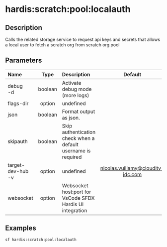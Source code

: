 <!-- This file has been generated with command 'sf hardis:doc:plugin:generate'. Please do not update it manually or it may be overwritten -->
# hardis:scratch:pool:localauth

## Description

Calls the related storage service to request api keys and secrets that allows a local user to fetch a scratch org from scratch org pool

## Parameters

| Name                  |  Type   | Description                                                   |               Default               | Required | Options |
|:----------------------|:-------:|:--------------------------------------------------------------|:-----------------------------------:|:--------:|:-------:|
| debug<br/>-d          | boolean | Activate debug mode (more logs)                               |                                     |          |         |
| flags-dir             | option  | undefined                                                     |                                     |          |         |
| json                  | boolean | Format output as json.                                        |                                     |          |         |
| skipauth              | boolean | Skip authentication check when a default username is required |                                     |          |         |
| target-dev-hub<br/>-v | option  | undefined                                                     | <nicolas.vuillamy@cloudity-jdc.com> |          |         |
| websocket             | option  | Websocket host:port for VsCode SFDX Hardis UI integration     |                                     |          |         |

## Examples

```shell
sf hardis:scratch:pool:localauth
```


